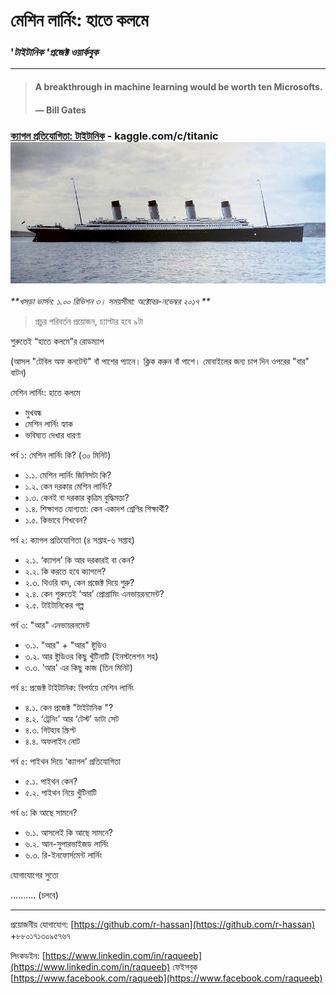 # মেশিন লার্নিং: হাতে কলমে

### '_টাইটানিক 'প্রজেক্ট ওয়ার্কবুক_

---

> #### A breakthrough in machine learning would be worth ten Microsofts.
>
> #### — Bill Gates

### [ক্যাগল প্রতিযোগিতা: টাইটানিক](https://www.kaggle.com/c/titanic/ "টাইটানিক ") - kaggle.com/c/titanic![](/assets/titanic-kaggle.JPG)

_**খসড়া ভার্সন: ১.০০ রিভিশন ৩। সময়সীমা: অক্টোবর-নভেম্বর ২০১৭ **_

> প্রচুর পরিবর্তন প্রয়োজন, চ্যাপ্টার হবে ৯টা

শুরুতেই “হাতে কলমে”র রোডম্যাপ

\(আসল "টেবিল অফ কনটেন্ট" বাঁ পাশের প্যানে। ক্লিক করুন বাঁ পাশে। মোবাইলের জন্য চাপ দিন ওপরের "বার" বাটন\)

মেশিন লার্নিং: হাতে কলমে

* মুখবন্ধ
* মেশিন লার্নিং হ্যাক
* ভবিষ্যত দেখার ধারণা

পর্ব ১: মেশিন লার্নিং কি? \(৩০ মিনিট\)

* ১.১. মেশিন লার্নিং জিনিসটা কি?
* ১.২. কেন দরকার মেশিন লার্নিং?
* ১.৩. কেনই বা দরকার কৃত্রিম বুদ্ধিমত্তা?
* ১.৪. শিক্ষাগত যোগ্যতা: কেন একাদশ শ্রেণির শিক্ষার্থী?
* ১.৫. কিভাবে শিখবেন?

পর্ব ২: ক্যাগল প্রতিযোগিতা \(৪ সপ্তাহ-৬ সপ্তাহ\)

* ২.১. ‘ক্যাগল’ কি আর দরকারই বা কেন?
* ২.২. কি করতে হবে ক্যাগলে?
* ২.৩. থিওরি বাদ, কেন প্রজেক্ট দিয়ে শুরু?
* ২.৪. কেন শুরুতেই ‘আর’ প্রোগ্রামিং এনভায়রনমেন্ট?
* ২.৫. টাইটানিকের গল্প

পর্ব ৩: "আর" এনভায়রনমেন্ট

* ৩.১. "আর" + "আর" ষ্টুডিও
* ৩.২. আর ষ্টুডিওর কিছু খুঁটিনাটি \(ইনস্টলেশন সহ\)
* ৩.৩. 'আর' এর কিছু কাজ \(তিন মিনিট\)

পর্ব ৪: প্রজেক্ট টাইটানিক: বিপর্যয়ে মেশিন লার্নিং

* ৪.১. কেন প্রজেক্ট "টাইটানিক "?
* ৪.২. ‘ট্রেনিং’ আর ‘টেস্ট’ ডাটা সেট
* ৪.৩. গিটহাব স্ক্রিপ্ট
* ৪.৪. অফলাইন নোট

পর্ব ৫: পাইথন দিয়ে ‘ক্যাগল’ প্রতিযোগিতা

* ৫.১. পাইথন কেন?
* ৫.২. পাইথন নিয়ে খুঁটিনাটি

পর্ব ৬: কি আছে সামনে?

* ৬.১. আসলেই কি আছে সামনে?
* ৬.২. আন-সুপারভাইজড লার্নিং
* ৬.৩. রি-ইনফোর্সমেন্ট লার্নিং

যোগাযোগের সুতো

.......... \(চলবে\)

---

প্রয়োজনীয় যোগাযোগ: [https://github.com/r-hassan](https://github.com/r-hassan) +৮৮০১৭১৩০৯৫৭৬৭

লিংকডইন: [https://www.linkedin.com/in/raqueeb](https://www.linkedin.com/in/raqueeb) ফেইসবুক [https://www.facebook.com/raqueeb](https://www.facebook.com/raqueeb)

